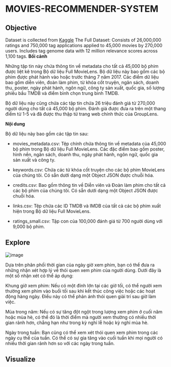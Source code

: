 # MOVIES-RECOMMENDER-SYSTEM

## Objective
Dataset is collected from [Kaggle](https://www.kaggle.com/code/ibtesama/getting-started-with-a-movie-recommendation-system/input)
The Full Dataset: Consists of 26,000,000 ratings and 750,000 tag applications applied to 45,000 movies by 270,000 users. Includes tag genome data with 12 million relevance scores across 1,100 tags.
**Bối cảnh**

Những tập tin này chứa thông tin về metadata cho tất cả 45,000 bộ phim được liệt kê trong Bộ dữ liệu Full MovieLens. Bộ dữ liệu này bao gồm các bộ phim được phát hành vào hoặc trước tháng 7 năm 2017. Các điểm dữ liệu bao gồm diễn viên, đoàn làm phim, từ khóa cốt truyện, ngân sách, doanh thu, poster, ngày phát hành, ngôn ngữ, công ty sản xuất, quốc gia, số lượng phiếu bầu TMDB và điểm bình chọn trung bình TMDB.

Bộ dữ liệu này cũng chứa các tập tin chứa 26 triệu đánh giá từ 270,000 người dùng cho tất cả 45,000 bộ phim. Đánh giá được đưa ra trên một thang điểm từ 1-5 và đã được thu thập từ trang web chính thức của GroupLens.

**Nội dung**

Bộ dữ liệu này bao gồm các tập tin sau:

- movies_metadata.csv: Tệp chính chứa thông tin về metadata của 45,000 bộ phim trong Bộ dữ liệu Full MovieLens. Các đặc điểm bao gồm poster, hình nền, ngân sách, doanh thu, ngày phát hành, ngôn ngữ, quốc gia sản xuất và công ty.

- keywords.csv: Chứa các từ khóa cốt truyện cho các bộ phim MovieLens của chúng tôi. Có sẵn dưới dạng một Object JSON được chuỗi hóa.

- credits.csv: Bao gồm thông tin về Diễn viên và Đoàn làm phim cho tất cả các bộ phim của chúng tôi. Có sẵn dưới dạng một Object JSON được chuỗi hóa.

- links.csv: Tệp chứa các ID TMDB và IMDB của tất cả các bộ phim xuất hiện trong Bộ dữ liệu Full MovieLens.

- ratings_small.csv: Tập con của 100,000 đánh giá từ 700 người dùng với 9,000 bộ phim.


## Explore
![image](https://github.com/user-attachments/assets/c4c29870-d5bd-42a2-a233-5310710c06d6)

Dựa trên phân phối thời gian của ngày giờ xem phim, bạn có thể đưa ra những nhận xét hợp lý về thói quen xem phim của người dùng. Dưới đây là một số nhận xét có thể áp dụng:

Khung giờ xem phim: Nếu có một đỉnh lớn tại các giờ tối, có thể người xem thường xem phim vào buổi tối sau khi kết thúc công việc hoặc các hoạt động hàng ngày. Điều này có thể phản ánh thói quen giải trí sau giờ làm việc.

Mùa trong năm: Nếu có sự tăng đột ngột trong lượng xem phim ở cuối năm hoặc mùa hè, có thể đó là thời điểm mà người xem thường có nhiều thời gian rảnh hơn, chẳng hạn như trong kỳ nghỉ lễ hoặc kỳ nghỉ mùa hè.

Ngày trong tuần: Bạn cũng có thể xem xét thói quen xem phim trong các ngày cụ thể của tuần. Có thể có sự gia tăng vào cuối tuần khi mọi người có nhiều thời gian rảnh hơn so với các ngày trong tuần.

## Visualize
